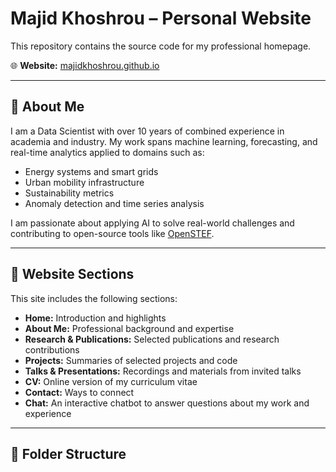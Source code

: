 # Majid Khoshrou – Personal Website

This repository contains the source code for my professional homepage.

🌐 **Website:** [majidkhoshrou.github.io](https://majidkhoshrou.github.io/)

---

## 🚀 About Me

I am a Data Scientist with over 10 years of combined experience in academia and industry. My work spans machine learning, forecasting, and real-time analytics applied to domains such as:

- Energy systems and smart grids
- Urban mobility infrastructure
- Sustainability metrics
- Anomaly detection and time series analysis

I am passionate about applying AI to solve real-world challenges and contributing to open-source tools like [OpenSTEF](https://github.com/OpenSTEF/openstef).

---

## 🧭 Website Sections

This site includes the following sections:

- **Home:** Introduction and highlights
- **About Me:** Professional background and expertise
- **Research & Publications:** Selected publications and research contributions
- **Projects:** Summaries of selected projects and code
- **Talks & Presentations:** Recordings and materials from invited talks
- **CV:** Online version of my curriculum vitae
- **Contact:** Ways to connect
- **Chat:** An interactive chatbot to answer questions about my work and experience

---

## 📁 Folder Structure

